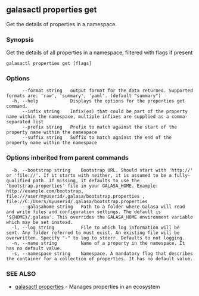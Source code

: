 ## galasactl properties get

Get the details of properties in a namespace.

### Synopsis

Get the details of all properties in a namespace, filtered with flags if present

```
galasactl properties get [flags]
```

### Options

```
      --format string   output format for the data returned. Supported formats are: 'raw', 'summary', 'yaml'. (default "summary")
  -h, --help            Displays the options for the properties get command.
      --infix string    Infix(es) that could be part of the property name within the namespace, multiple infixes are supplied as a comma-separated list
      --prefix string   Prefix to match against the start of the property name within the namespace
      --suffix string   Suffix to match against the end of the property name within the namespace
```

### Options inherited from parent commands

```
  -b, --bootstrap string    Bootstrap URL. Should start with 'http://' or 'file://'. If it starts with neither, it is assumed to be a fully-qualified path. If missing, it defaults to use the 'bootstrap.properties' file in your GALASA_HOME. Example: http://example.com/bootstrap, file:///user/myuserid/.galasa/bootstrap.properties , file://C:/Users/myuserid/.galasa/bootstrap.properties
      --galasahome string   Path to a folder where Galasa will read and write files and configuration settings. The default is '${HOME}/.galasa'. This overrides the GALASA_HOME environment variable which may be set instead.
  -l, --log string          File to which log information will be sent. Any folder referred to must exist. An existing file will be overwritten. Specify "-" to log to stderr. Defaults to not logging.
  -n, --name string         Name of a property in the namespace. It has no default value.
  -s, --namespace string    Namespace. A mandatory flag that describes the container for a collection of properties. It has no default value.
```

### SEE ALSO

* [galasactl properties](galasactl_properties.md)	 - Manages properties in an ecosystem

